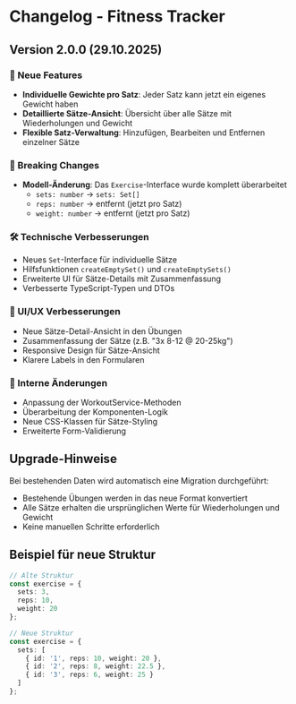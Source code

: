 # Changelog - Fitness Tracker

## Version 2.0.0 (29.10.2025)

### 🚀 Neue Features
- **Individuelle Gewichte pro Satz**: Jeder Satz kann jetzt ein eigenes Gewicht haben
- **Detaillierte Sätze-Ansicht**: Übersicht über alle Sätze mit Wiederholungen und Gewicht
- **Flexible Satz-Verwaltung**: Hinzufügen, Bearbeiten und Entfernen einzelner Sätze

### 🔄 Breaking Changes
- **Modell-Änderung**: Das `Exercise`-Interface wurde komplett überarbeitet
  - `sets: number` → `sets: Set[]`
  - `reps: number` → entfernt (jetzt pro Satz)
  - `weight: number` → entfernt (jetzt pro Satz)

### 🛠️ Technische Verbesserungen
- Neues `Set`-Interface für individuelle Sätze
- Hilfsfunktionen `createEmptySet()` und `createEmptySets()`
- Erweiterte UI für Sätze-Details mit Zusammenfassung
- Verbesserte TypeScript-Typen und DTOs

### 📱 UI/UX Verbesserungen
- Neue Sätze-Detail-Ansicht in den Übungen
- Zusammenfassung der Sätze (z.B. "3x 8-12 @ 20-25kg")
- Responsive Design für Sätze-Ansicht
- Klarere Labels in den Formularen

### 🔧 Interne Änderungen
- Anpassung der WorkoutService-Methoden
- Überarbeitung der Komponenten-Logik
- Neue CSS-Klassen für Sätze-Styling
- Erweiterte Form-Validierung

## Upgrade-Hinweise

Bei bestehenden Daten wird automatisch eine Migration durchgeführt:
- Bestehende Übungen werden in das neue Format konvertiert
- Alle Sätze erhalten die ursprünglichen Werte für Wiederholungen und Gewicht
- Keine manuellen Schritte erforderlich

## Beispiel für neue Struktur

```typescript
// Alte Struktur
const exercise = {
  sets: 3,
  reps: 10,
  weight: 20
};

// Neue Struktur
const exercise = {
  sets: [
    { id: '1', reps: 10, weight: 20 },
    { id: '2', reps: 8, weight: 22.5 },
    { id: '3', reps: 6, weight: 25 }
  ]
};
```